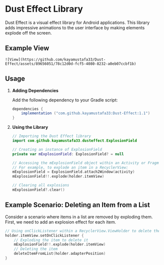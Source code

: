 # Dust Effect Library

Dust Effect is a visual effect library for Android applications. This library adds impressive animations to the user interface by making elements explode off the screen.

## Example View
    ![View](https://github.com/kayamustafa33/Dust-Effect/assets/89656051/78c12d0d-fcf5-4080-8232-a0eb07ccbf1b)


## Usage

1. **Adding Dependencies**

    Add the following dependency to your Gradle script:

    ```gradle
    dependencies {
        implementation ("com.github.kayamustafa33:Dust-Effect:1.1")
    }
    ```

2. **Using the Library**

    ```kotlin
    // Importing the Dust Effect library
    import com.github.kayamustafa33.dusteffect.ExplosionField

    // Creating an instance of ExplosionField
    private var mExplosionField: ExplosionField? = null

    // Accessing the mExplosionField object within an Activity or Fragment
    // For example, to explode an item in a RecyclerView:
    mExplosionField = ExplosionField.attach2Window(activity)
    mExplosionField!!.explode(holder.itemView)

    // Clearing all explosions
    mExplosionField?.clear()
    ```

## Example Scenario: Deleting an Item from a List

Consider a scenario where items in a list are removed by exploding them. First, we need to add an explosion effect for each item.

```kotlin
// Using onClickListener within a RecyclerView.ViewHolder to delete the item
holder.itemView.setOnClickListener {
    // Exploding the item to delete it
    mExplosionField!!.explode(holder.itemView)
    // Deleting the item
    deleteItemFromList(holder.adapterPosition)
}
